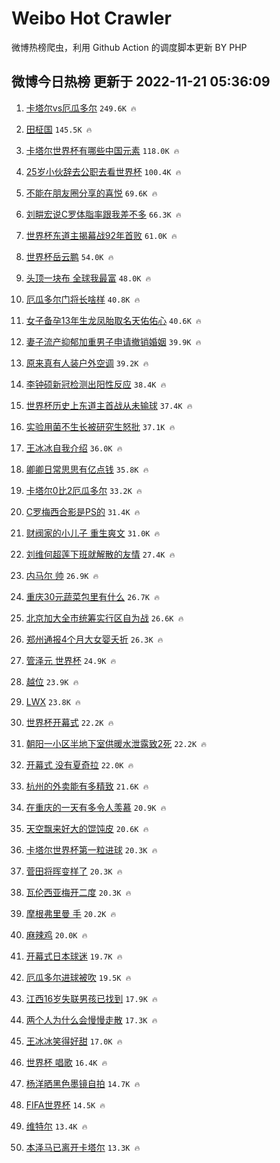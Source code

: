 # Weibo Hot Crawler 



微博热榜爬虫，利用 Github Action 的调度脚本更新 BY PHP 


## 微博今日热榜 更新于 2022-11-21 05:36:09 
1. [卡塔尔vs厄瓜多尔](https://s.weibo.com/weibo?q=%23%E5%8D%A1%E5%A1%94%E5%B0%94vs%E5%8E%84%E7%93%9C%E5%A4%9A%E5%B0%94%23&t=31&band_rank=1&Refer=top) `249.6K 🔥` 

1. [田柾国](https://s.weibo.com/weibo?q=%23%E7%94%B0%E6%9F%BE%E5%9B%BD%23&t=31&band_rank=2&Refer=top) `145.5K 🔥` 

1. [卡塔尔世界杯有哪些中国元素](https://s.weibo.com/weibo?q=%23%E5%8D%A1%E5%A1%94%E5%B0%94%E4%B8%96%E7%95%8C%E6%9D%AF%E6%9C%89%E5%93%AA%E4%BA%9B%E4%B8%AD%E5%9B%BD%E5%85%83%E7%B4%A0%23&t=31&band_rank=3&Refer=top) `118.0K 🔥` 

1. [25岁小伙辞去公职去看世界杯](https://s.weibo.com/weibo?q=%2325%E5%B2%81%E5%B0%8F%E4%BC%99%E8%BE%9E%E5%8E%BB%E5%85%AC%E8%81%8C%E5%8E%BB%E7%9C%8B%E4%B8%96%E7%95%8C%E6%9D%AF%23&t=31&band_rank=4&Refer=top) `100.4K 🔥` 

1. [不能在朋友圈分享的喜悦](https://s.weibo.com/weibo?q=%23%E4%B8%8D%E8%83%BD%E5%9C%A8%E6%9C%8B%E5%8F%8B%E5%9C%88%E5%88%86%E4%BA%AB%E7%9A%84%E5%96%9C%E6%82%A6%23&t=31&band_rank=5&Refer=top) `69.6K 🔥` 

1. [刘畊宏说C罗体脂率跟我差不多](https://s.weibo.com/weibo?q=%23%E5%88%98%E7%95%8A%E5%AE%8F%E8%AF%B4C%E7%BD%97%E4%BD%93%E8%84%82%E7%8E%87%E8%B7%9F%E6%88%91%E5%B7%AE%E4%B8%8D%E5%A4%9A%23&t=31&band_rank=6&Refer=top) `66.3K 🔥` 

1. [世界杯东道主揭幕战92年首败](https://s.weibo.com/weibo?q=%23%E4%B8%96%E7%95%8C%E6%9D%AF%E4%B8%9C%E9%81%93%E4%B8%BB%E6%8F%AD%E5%B9%95%E6%88%9892%E5%B9%B4%E9%A6%96%E8%B4%A5%23&t=31&band_rank=7&Refer=top) `61.0K 🔥` 

1. [世界杯岳云鹏](https://s.weibo.com/weibo?q=%23%E4%B8%96%E7%95%8C%E6%9D%AF%E5%B2%B3%E4%BA%91%E9%B9%8F%23&t=31&band_rank=8&Refer=top) `54.0K 🔥` 

1. [头顶一块布 全球我最富](https://s.weibo.com/weibo?q=%E5%A4%B4%E9%A1%B6%E4%B8%80%E5%9D%97%E5%B8%83%20%E5%85%A8%E7%90%83%E6%88%91%E6%9C%80%E5%AF%8C&t=31&band_rank=9&Refer=top) `48.0K 🔥` 

1. [厄瓜多尔门将长啥样](https://s.weibo.com/weibo?q=%23%E5%8E%84%E7%93%9C%E5%A4%9A%E5%B0%94%E9%97%A8%E5%B0%86%E9%95%BF%E5%95%A5%E6%A0%B7%23&t=31&band_rank=10&Refer=top) `40.8K 🔥` 

1. [女子备孕13年生龙凤胎取名天佑佑心](https://s.weibo.com/weibo?q=%23%E5%A5%B3%E5%AD%90%E5%A4%87%E5%AD%9513%E5%B9%B4%E7%94%9F%E9%BE%99%E5%87%A4%E8%83%8E%E5%8F%96%E5%90%8D%E5%A4%A9%E4%BD%91%E4%BD%91%E5%BF%83%23&t=31&band_rank=11&Refer=top) `40.6K 🔥` 

1. [妻子流产抑郁加重男子申请撤销婚姻](https://s.weibo.com/weibo?q=%23%E5%A6%BB%E5%AD%90%E6%B5%81%E4%BA%A7%E6%8A%91%E9%83%81%E5%8A%A0%E9%87%8D%E7%94%B7%E5%AD%90%E7%94%B3%E8%AF%B7%E6%92%A4%E9%94%80%E5%A9%9A%E5%A7%BB%23&t=31&band_rank=12&Refer=top) `39.9K 🔥` 

1. [原来真有人装户外空调](https://s.weibo.com/weibo?q=%23%E5%8E%9F%E6%9D%A5%E7%9C%9F%E6%9C%89%E4%BA%BA%E8%A3%85%E6%88%B7%E5%A4%96%E7%A9%BA%E8%B0%83%23&t=31&band_rank=13&Refer=top) `39.2K 🔥` 

1. [李钟硕新冠检测出阳性反应](https://s.weibo.com/weibo?q=%23%E6%9D%8E%E9%92%9F%E7%A1%95%E6%96%B0%E5%86%A0%E6%A3%80%E6%B5%8B%E5%87%BA%E9%98%B3%E6%80%A7%E5%8F%8D%E5%BA%94%23&t=31&band_rank=14&Refer=top) `38.4K 🔥` 

1. [世界杯历史上东道主首战从未输球](https://s.weibo.com/weibo?q=%23%E4%B8%96%E7%95%8C%E6%9D%AF%E5%8E%86%E5%8F%B2%E4%B8%8A%E4%B8%9C%E9%81%93%E4%B8%BB%E9%A6%96%E6%88%98%E4%BB%8E%E6%9C%AA%E8%BE%93%E7%90%83%23&t=31&band_rank=15&Refer=top) `37.4K 🔥` 

1. [实验用菌不生长被研究生怒批](https://s.weibo.com/weibo?q=%23%E5%AE%9E%E9%AA%8C%E7%94%A8%E8%8F%8C%E4%B8%8D%E7%94%9F%E9%95%BF%E8%A2%AB%E7%A0%94%E7%A9%B6%E7%94%9F%E6%80%92%E6%89%B9%23&t=31&band_rank=16&Refer=top) `37.1K 🔥` 

1. [王冰冰自我介绍](https://s.weibo.com/weibo?q=%23%E7%8E%8B%E5%86%B0%E5%86%B0%E8%87%AA%E6%88%91%E4%BB%8B%E7%BB%8D%23&t=31&band_rank=17&Refer=top) `36.0K 🔥` 

1. [卿卿日常思思有亿点钱](https://s.weibo.com/weibo?q=%23%E5%8D%BF%E5%8D%BF%E6%97%A5%E5%B8%B8%E6%80%9D%E6%80%9D%E6%9C%89%E4%BA%BF%E7%82%B9%E9%92%B1%23&t=31&band_rank=18&Refer=top) `35.8K 🔥` 

1. [卡塔尔0比2厄瓜多尔](https://s.weibo.com/weibo?q=%23%E5%8D%A1%E5%A1%94%E5%B0%940%E6%AF%942%E5%8E%84%E7%93%9C%E5%A4%9A%E5%B0%94%23&t=31&band_rank=19&Refer=top) `33.2K 🔥` 

1. [C罗梅西合影是PS的](https://s.weibo.com/weibo?q=%23C%E7%BD%97%E6%A2%85%E8%A5%BF%E5%90%88%E5%BD%B1%E6%98%AFPS%E7%9A%84%23&t=31&band_rank=20&Refer=top) `31.4K 🔥` 

1. [财阀家的小儿子 重生爽文](https://s.weibo.com/weibo?q=%E8%B4%A2%E9%98%80%E5%AE%B6%E7%9A%84%E5%B0%8F%E5%84%BF%E5%AD%90%20%E9%87%8D%E7%94%9F%E7%88%BD%E6%96%87&t=31&band_rank=21&Refer=top) `31.0K 🔥` 

1. [刘维何超莲下班就解散的友情](https://s.weibo.com/weibo?q=%23%E5%88%98%E7%BB%B4%E4%BD%95%E8%B6%85%E8%8E%B2%E4%B8%8B%E7%8F%AD%E5%B0%B1%E8%A7%A3%E6%95%A3%E7%9A%84%E5%8F%8B%E6%83%85%23&t=31&band_rank=22&Refer=top) `27.4K 🔥` 

1. [内马尔 帅](https://s.weibo.com/weibo?q=%23%E5%86%85%E9%A9%AC%E5%B0%94%20%E5%B8%85%23&t=31&band_rank=23&Refer=top) `26.9K 🔥` 

1. [重庆30元蔬菜包里有什么](https://s.weibo.com/weibo?q=%23%E9%87%8D%E5%BA%8630%E5%85%83%E8%94%AC%E8%8F%9C%E5%8C%85%E9%87%8C%E6%9C%89%E4%BB%80%E4%B9%88%23&t=31&band_rank=24&Refer=top) `26.7K 🔥` 

1. [北京加大全市统筹实行区自为战](https://s.weibo.com/weibo?q=%23%E5%8C%97%E4%BA%AC%E5%8A%A0%E5%A4%A7%E5%85%A8%E5%B8%82%E7%BB%9F%E7%AD%B9%E5%AE%9E%E8%A1%8C%E5%8C%BA%E8%87%AA%E4%B8%BA%E6%88%98%23&t=31&band_rank=25&Refer=top) `26.6K 🔥` 

1. [郑州通报4个月大女婴夭折](https://s.weibo.com/weibo?q=%23%E9%83%91%E5%B7%9E%E9%80%9A%E6%8A%A54%E4%B8%AA%E6%9C%88%E5%A4%A7%E5%A5%B3%E5%A9%B4%E5%A4%AD%E6%8A%98%23&t=31&band_rank=26&Refer=top) `26.3K 🔥` 

1. [管泽元 世界杯](https://s.weibo.com/weibo?q=%E7%AE%A1%E6%B3%BD%E5%85%83%20%E4%B8%96%E7%95%8C%E6%9D%AF&t=31&band_rank=27&Refer=top) `24.9K 🔥` 

1. [越位](https://s.weibo.com/weibo?q=%E8%B6%8A%E4%BD%8D&t=31&band_rank=28&Refer=top) `23.9K 🔥` 

1. [LWX](https://s.weibo.com/weibo?q=LWX&t=31&band_rank=29&Refer=top) `23.8K 🔥` 

1. [世界杯开幕式](https://s.weibo.com/weibo?q=%23%E4%B8%96%E7%95%8C%E6%9D%AF%E5%BC%80%E5%B9%95%E5%BC%8F%23&t=31&band_rank=30&Refer=top) `22.2K 🔥` 

1. [朝阳一小区半地下室供暖水泄露致2死](https://s.weibo.com/weibo?q=%23%E6%9C%9D%E9%98%B3%E4%B8%80%E5%B0%8F%E5%8C%BA%E5%8D%8A%E5%9C%B0%E4%B8%8B%E5%AE%A4%E4%BE%9B%E6%9A%96%E6%B0%B4%E6%B3%84%E9%9C%B2%E8%87%B42%E6%AD%BB%23&t=31&band_rank=31&Refer=top) `22.2K 🔥` 

1. [开幕式 没有夏奇拉](https://s.weibo.com/weibo?q=%E5%BC%80%E5%B9%95%E5%BC%8F%20%E6%B2%A1%E6%9C%89%E5%A4%8F%E5%A5%87%E6%8B%89&t=31&band_rank=32&Refer=top) `22.0K 🔥` 

1. [杭州的外卖能有多精致](https://s.weibo.com/weibo?q=%23%E6%9D%AD%E5%B7%9E%E7%9A%84%E5%A4%96%E5%8D%96%E8%83%BD%E6%9C%89%E5%A4%9A%E7%B2%BE%E8%87%B4%23&t=31&band_rank=33&Refer=top) `21.6K 🔥` 

1. [在重庆的一天有多令人羡慕](https://s.weibo.com/weibo?q=%23%E5%9C%A8%E9%87%8D%E5%BA%86%E7%9A%84%E4%B8%80%E5%A4%A9%E6%9C%89%E5%A4%9A%E4%BB%A4%E4%BA%BA%E7%BE%A1%E6%85%95%23&t=31&band_rank=34&Refer=top) `20.9K 🔥` 

1. [天空飘来好大的馄饨皮](https://s.weibo.com/weibo?q=%23%E5%A4%A9%E7%A9%BA%E9%A3%98%E6%9D%A5%E5%A5%BD%E5%A4%A7%E7%9A%84%E9%A6%84%E9%A5%A8%E7%9A%AE%23&t=31&band_rank=35&Refer=top) `20.6K 🔥` 

1. [卡塔尔世界杯第一粒进球](https://s.weibo.com/weibo?q=%23%E5%8D%A1%E5%A1%94%E5%B0%94%E4%B8%96%E7%95%8C%E6%9D%AF%E7%AC%AC%E4%B8%80%E7%B2%92%E8%BF%9B%E7%90%83%23&t=31&band_rank=36&Refer=top) `20.3K 🔥` 

1. [菅田将晖变样了](https://s.weibo.com/weibo?q=%23%E8%8F%85%E7%94%B0%E5%B0%86%E6%99%96%E5%8F%98%E6%A0%B7%E4%BA%86%23&t=31&band_rank=37&Refer=top) `20.3K 🔥` 

1. [瓦伦西亚梅开二度](https://s.weibo.com/weibo?q=%23%E7%93%A6%E4%BC%A6%E8%A5%BF%E4%BA%9A%E6%A2%85%E5%BC%80%E4%BA%8C%E5%BA%A6%23&t=31&band_rank=38&Refer=top) `20.3K 🔥` 

1. [摩根弗里曼 手](https://s.weibo.com/weibo?q=%E6%91%A9%E6%A0%B9%E5%BC%97%E9%87%8C%E6%9B%BC%20%E6%89%8B&t=31&band_rank=39&Refer=top) `20.2K 🔥` 

1. [麻辣鸡](https://s.weibo.com/weibo?q=%E9%BA%BB%E8%BE%A3%E9%B8%A1&t=31&band_rank=40&Refer=top) `20.0K 🔥` 

1. [开幕式日本球迷](https://s.weibo.com/weibo?q=%23%E5%BC%80%E5%B9%95%E5%BC%8F%E6%97%A5%E6%9C%AC%E7%90%83%E8%BF%B7%23&t=31&band_rank=41&Refer=top) `19.7K 🔥` 

1. [厄瓜多尔进球被吹](https://s.weibo.com/weibo?q=%23%E5%8E%84%E7%93%9C%E5%A4%9A%E5%B0%94%E8%BF%9B%E7%90%83%E8%A2%AB%E5%90%B9%23&t=31&band_rank=42&Refer=top) `19.5K 🔥` 

1. [江西16岁失联男孩已找到](https://s.weibo.com/weibo?q=%23%E6%B1%9F%E8%A5%BF16%E5%B2%81%E5%A4%B1%E8%81%94%E7%94%B7%E5%AD%A9%E5%B7%B2%E6%89%BE%E5%88%B0%23&t=31&band_rank=43&Refer=top) `17.9K 🔥` 

1. [两个人为什么会慢慢走散](https://s.weibo.com/weibo?q=%23%E4%B8%A4%E4%B8%AA%E4%BA%BA%E4%B8%BA%E4%BB%80%E4%B9%88%E4%BC%9A%E6%85%A2%E6%85%A2%E8%B5%B0%E6%95%A3%23&t=31&band_rank=44&Refer=top) `17.3K 🔥` 

1. [王冰冰笑得好甜](https://s.weibo.com/weibo?q=%E7%8E%8B%E5%86%B0%E5%86%B0%E7%AC%91%E5%BE%97%E5%A5%BD%E7%94%9C&t=31&band_rank=45&Refer=top) `17.0K 🔥` 

1. [世界杯 唱歌](https://s.weibo.com/weibo?q=%E4%B8%96%E7%95%8C%E6%9D%AF%20%E5%94%B1%E6%AD%8C&t=31&band_rank=46&Refer=top) `16.4K 🔥` 

1. [杨洋晒黑色墨镜自拍](https://s.weibo.com/weibo?q=%23%E6%9D%A8%E6%B4%8B%E6%99%92%E9%BB%91%E8%89%B2%E5%A2%A8%E9%95%9C%E8%87%AA%E6%8B%8D%23&t=31&band_rank=47&Refer=top) `14.7K 🔥` 

1. [FIFA世界杯](https://s.weibo.com/weibo?q=%23FIFA%E4%B8%96%E7%95%8C%E6%9D%AF%23&t=31&band_rank=48&Refer=top) `14.5K 🔥` 

1. [维特尔](https://s.weibo.com/weibo?q=%E7%BB%B4%E7%89%B9%E5%B0%94&t=31&band_rank=49&Refer=top) `13.4K 🔥` 

1. [本泽马已离开卡塔尔](https://s.weibo.com/weibo?q=%23%E6%9C%AC%E6%B3%BD%E9%A9%AC%E5%B7%B2%E7%A6%BB%E5%BC%80%E5%8D%A1%E5%A1%94%E5%B0%94%23&t=31&band_rank=50&Refer=top) `13.3K 🔥` 

